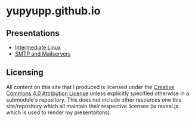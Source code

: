 yupyupp.github.io
================

## Presentations
 - [Intermediate Linux](http://yupyupp.github.io/pres/linux)
 - [SMTP and Mailservers](http://yupyupp.github.io/pres/smtp)

## Licensing 

All content on this site that I produced is licensed under the [Creative Commons 4.0 Attribution License](LICENSE) unless explicitly specified otherwise in a submodule's repository. This does not include other resources one this site/repository which all maintain their respective licenses (ie reveal.js which is used to render my presentaitons).
